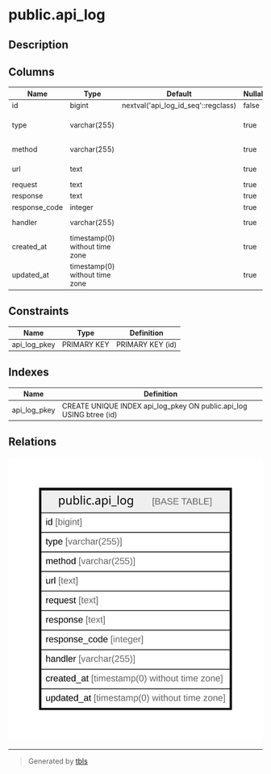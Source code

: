 # public.api_log

## Description

## Columns

| Name | Type | Default | Nullable | Children | Parents | Comment |
| ---- | ---- | ------- | -------- | -------- | ------- | ------- |
| id | bigint | nextval('api_log_id_seq'::regclass) | false |  |  |  |
| type | varchar(255) |  | true |  |  | Тип - входящий/исходящий |
| method | varchar(255) |  | true |  |  | Метод запроса |
| url | text |  | true |  |  | URL запроса |
| request | text |  | true |  |  | Запрос |
| response | text |  | true |  |  | Ответ |
| response_code | integer |  | true |  |  | Код ответа |
| handler | varchar(255) |  | true |  |  | Обработчик запроса |
| created_at | timestamp(0) without time zone |  | true |  |  |  |
| updated_at | timestamp(0) without time zone |  | true |  |  |  |

## Constraints

| Name | Type | Definition |
| ---- | ---- | ---------- |
| api_log_pkey | PRIMARY KEY | PRIMARY KEY (id) |

## Indexes

| Name | Definition |
| ---- | ---------- |
| api_log_pkey | CREATE UNIQUE INDEX api_log_pkey ON public.api_log USING btree (id) |

## Relations

![er](public.api_log.svg)

---

> Generated by [tbls](https://github.com/k1LoW/tbls)
